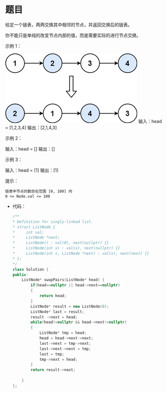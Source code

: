 # 题目
给定一个链表，两两交换其中相邻的节点，并返回交换后的链表。

你不能只是单纯的改变节点内部的值，而是需要实际的进行节点交换。

 

示例 1：

![](../pic/24.jpg)
输入：head = [1,2,3,4]
输出：[2,1,4,3]

示例 2：

输入：head = []
输出：[]

示例 3：

输入：head = [1]
输出：[1]

 

提示：

    链表中节点的数目在范围 [0, 100] 内
    0 <= Node.val <= 100

* 代码：
    ```C++
    /**
    * Definition for singly-linked list.
    * struct ListNode {
    *     int val;
    *     ListNode *next;
    *     ListNode() : val(0), next(nullptr) {}
    *     ListNode(int x) : val(x), next(nullptr) {}
    *     ListNode(int x, ListNode *next) : val(x), next(next) {}
    * };
    */
    class Solution {
    public:
        ListNode* swapPairs(ListNode* head) {
            if(head==nullptr || head->next==nullptr)
            {
                return head;
            }
            ListNode* result = new ListNode(0);
            ListNode* last = result;
            result ->next = head;
            while(head!=nullptr && head->next!=nullptr)
            {
                ListNode* tmp = head;
                head = head->next->next;
                last->next = tmp->next;
                last->next->next = tmp;
                last = tmp;
                tmp->next = head;
            }
            return result->next;

        }
    };
    ```